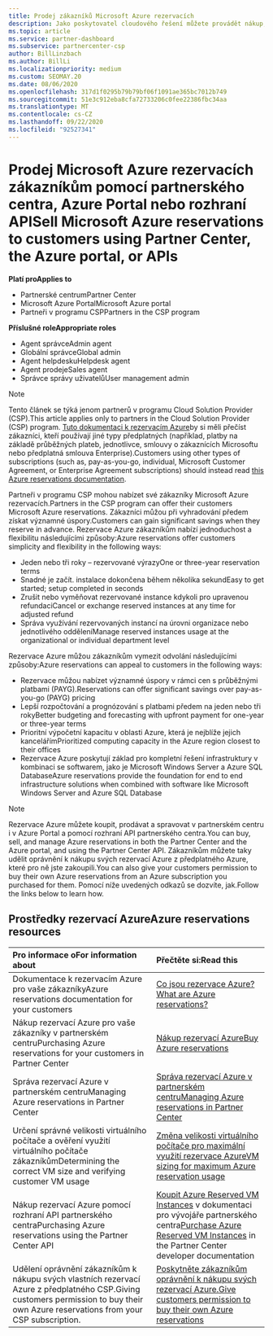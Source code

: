 ```yaml
---
title: Prodej zákazníků Microsoft Azure rezervacích
description: Jako poskytovatel cloudového řešení můžete provádět nákup, prodej nebo správu rezervací Azure pro zákazníky. Použijte Partnerské centrum, Azure Portal nebo rozhraní API partnerského centra.
ms.topic: article
ms.service: partner-dashboard
ms.subservice: partnercenter-csp
author: BillLinzbach
ms.author: BillLi
ms.localizationpriority: medium
ms.custom: SEOMAY.20
ms.date: 08/06/2020
ms.openlocfilehash: 317d1f0295b79b79bf06f1091ae365bc7012b749
ms.sourcegitcommit: 51e3c912eba8cfa72733206c0fee22386fbc34aa
ms.translationtype: MT
ms.contentlocale: cs-CZ
ms.lasthandoff: 09/22/2020
ms.locfileid: "92527341"
---
```

# <a name="sell-microsoft-azure-reservations-to-customers-using-partner-center-the-azure-portal-or-apis"></a><span data-ttu-id="a5cd3-104">Prodej Microsoft Azure rezervacích zákazníkům pomocí partnerského centra, Azure Portal nebo rozhraní API</span><span class="sxs-lookup"><span data-stu-id="a5cd3-104">Sell Microsoft Azure reservations to customers using Partner Center, the Azure portal, or APIs</span></span>

<span data-ttu-id="a5cd3-105">**Platí pro**</span><span class="sxs-lookup"><span data-stu-id="a5cd3-105">**Applies to**</span></span>

- <span data-ttu-id="a5cd3-106">Partnerské centrum</span><span class="sxs-lookup"><span data-stu-id="a5cd3-106">Partner Center</span></span>
- <span data-ttu-id="a5cd3-107">Microsoft Azure Portal</span><span class="sxs-lookup"><span data-stu-id="a5cd3-107">Microsoft Azure portal</span></span>
- <span data-ttu-id="a5cd3-108">Partneři v programu CSP</span><span class="sxs-lookup"><span data-stu-id="a5cd3-108">Partners in the CSP program</span></span>

<span data-ttu-id="a5cd3-109">**Příslušné role**</span><span class="sxs-lookup"><span data-stu-id="a5cd3-109">**Appropriate roles**</span></span>

- <span data-ttu-id="a5cd3-110">Agent správce</span><span class="sxs-lookup"><span data-stu-id="a5cd3-110">Admin agent</span></span>
- <span data-ttu-id="a5cd3-111">Globální správce</span><span class="sxs-lookup"><span data-stu-id="a5cd3-111">Global admin</span></span>
- <span data-ttu-id="a5cd3-112">Agent helpdesku</span><span class="sxs-lookup"><span data-stu-id="a5cd3-112">Helpdesk agent</span></span>
- <span data-ttu-id="a5cd3-113">Agent prodeje</span><span class="sxs-lookup"><span data-stu-id="a5cd3-113">Sales agent</span></span>
- <span data-ttu-id="a5cd3-114">Správce správy uživatelů</span><span class="sxs-lookup"><span data-stu-id="a5cd3-114">User management admin</span></span>

> [!NOTE]
> <span data-ttu-id="a5cd3-115">Tento článek se týká jenom partnerů v programu Cloud Solution Provider (CSP).</span><span class="sxs-lookup"><span data-stu-id="a5cd3-115">This article applies only to partners in the Cloud Solution Provider (CSP) program.</span></span> <span data-ttu-id="a5cd3-116">[Tuto dokumentaci k rezervacím Azure](/azure/cost-management-billing/reservations)by si měli přečíst zákazníci, kteří používají jiné typy předplatných (například, platby na základě průběžných plateb, jednotlivce, smlouvy o zákaznících Microsoftu nebo předplatná smlouva Enterprise).</span><span class="sxs-lookup"><span data-stu-id="a5cd3-116">Customers using other types of subscriptions (such as, pay-as-you-go, individual, Microsoft Customer Agreement, or Enterprise Agreement subscriptions) should instead read [this Azure reservations documentation](/azure/cost-management-billing/reservations).</span></span>

<span data-ttu-id="a5cd3-117">Partneři v programu CSP mohou nabízet své zákazníky Microsoft Azure rezervacích.</span><span class="sxs-lookup"><span data-stu-id="a5cd3-117">Partners in the CSP program can offer their customers Microsoft Azure reservations.</span></span> <span data-ttu-id="a5cd3-118">Zákazníci můžou při vyhradování předem získat významné úspory.</span><span class="sxs-lookup"><span data-stu-id="a5cd3-118">Customers can gain significant savings when they reserve in advance.</span></span> <span data-ttu-id="a5cd3-119">Rezervace Azure zákazníkům nabízí jednoduchost a flexibilitu následujícími způsoby:</span><span class="sxs-lookup"><span data-stu-id="a5cd3-119">Azure reservations offer customers simplicity and flexibility in the following ways:</span></span>

- <span data-ttu-id="a5cd3-120">Jeden nebo tři roky – rezervované výrazy</span><span class="sxs-lookup"><span data-stu-id="a5cd3-120">One or three-year reservation terms</span></span>
- <span data-ttu-id="a5cd3-121">Snadné je začít. instalace dokončena během několika sekund</span><span class="sxs-lookup"><span data-stu-id="a5cd3-121">Easy to get started; setup completed in seconds</span></span>
- <span data-ttu-id="a5cd3-122">Zrušit nebo vyměňovat rezervované instance kdykoli pro upravenou refundaci</span><span class="sxs-lookup"><span data-stu-id="a5cd3-122">Cancel or exchange reserved instances at any time for adjusted refund</span></span>
- <span data-ttu-id="a5cd3-123">Správa využívání rezervovaných instancí na úrovni organizace nebo jednotlivého oddělení</span><span class="sxs-lookup"><span data-stu-id="a5cd3-123">Manage reserved instances usage at the organizational or individual department level</span></span>

<span data-ttu-id="a5cd3-124">Rezervace Azure můžou zákazníkům vymezit odvolání následujícími způsoby:</span><span class="sxs-lookup"><span data-stu-id="a5cd3-124">Azure reservations can appeal to customers in the following ways:</span></span>

- <span data-ttu-id="a5cd3-125">Rezervace můžou nabízet významné úspory v rámci cen s průběžnými platbami (PAYG).</span><span class="sxs-lookup"><span data-stu-id="a5cd3-125">Reservations can offer significant savings over pay-as-you-go (PAYG) pricing</span></span>
- <span data-ttu-id="a5cd3-126">Lepší rozpočtování a prognózování s platbami předem na jeden nebo tři roky</span><span class="sxs-lookup"><span data-stu-id="a5cd3-126">Better budgeting and forecasting with upfront payment for one-year or three-year terms</span></span>
- <span data-ttu-id="a5cd3-127">Prioritní výpočetní kapacitu v oblasti Azure, která je nejblíže jejich kancelářím</span><span class="sxs-lookup"><span data-stu-id="a5cd3-127">Prioritized computing capacity in the Azure region closest to their offices</span></span>
- <span data-ttu-id="a5cd3-128">Rezervace Azure poskytují základ pro kompletní řešení infrastruktury v kombinaci se softwarem, jako je Microsoft Windows Server a Azure SQL Database</span><span class="sxs-lookup"><span data-stu-id="a5cd3-128">Azure reservations provide the foundation for end to end infrastructure solutions when combined with software like Microsoft Windows Server and Azure SQL Database</span></span>

>[!NOTE]
> <span data-ttu-id="a5cd3-129">Rezervace Azure můžete koupit, prodávat a spravovat v partnerském centru i v Azure Portal a pomocí rozhraní API partnerského centra.</span><span class="sxs-lookup"><span data-stu-id="a5cd3-129">You can buy, sell, and manage Azure reservations in both the Partner Center and the Azure portal, and using the Partner Center API.</span></span> <span data-ttu-id="a5cd3-130">Zákazníkům můžete taky udělit oprávnění k nákupu svých rezervací Azure z předplatného Azure, které pro ně jste zakoupili.</span><span class="sxs-lookup"><span data-stu-id="a5cd3-130">You can also give your customers permission to buy their own Azure reservations from an Azure subscription you purchased for them.</span></span> <span data-ttu-id="a5cd3-131">Pomocí níže uvedených odkazů se dozvíte, jak.</span><span class="sxs-lookup"><span data-stu-id="a5cd3-131">Follow the links below to learn how.</span></span>

## <a name="azure-reservations-resources"></a><span data-ttu-id="a5cd3-132">Prostředky rezervací Azure</span><span class="sxs-lookup"><span data-stu-id="a5cd3-132">Azure reservations resources</span></span>

|<span data-ttu-id="a5cd3-133">**Pro informace o**</span><span class="sxs-lookup"><span data-stu-id="a5cd3-133">**For information about**</span></span>   |<span data-ttu-id="a5cd3-134">**Přečtěte si:**</span><span class="sxs-lookup"><span data-stu-id="a5cd3-134">**Read this**</span></span>    |
|:-----------------------------|:-----------------|
| <span data-ttu-id="a5cd3-135">Dokumentace k rezervacím Azure pro vaše zákazníky</span><span class="sxs-lookup"><span data-stu-id="a5cd3-135">Azure reservations documentation for your customers</span></span> | [<span data-ttu-id="a5cd3-136">Co jsou rezervace Azure?</span><span class="sxs-lookup"><span data-stu-id="a5cd3-136">What are Azure reservations?</span></span>](/azure/billing/billing-save-compute-costs-reservations)
|<span data-ttu-id="a5cd3-137">Nákup rezervací Azure pro vaše zákazníky v partnerském centru</span><span class="sxs-lookup"><span data-stu-id="a5cd3-137">Purchasing Azure reservations for your customers in Partner Center</span></span>   |[<span data-ttu-id="a5cd3-138">Nákup rezervací Azure</span><span class="sxs-lookup"><span data-stu-id="a5cd3-138">Buy Azure reservations</span></span>](azure-reservations-buying.md)
|<span data-ttu-id="a5cd3-139">Správa rezervací Azure v partnerském centru</span><span class="sxs-lookup"><span data-stu-id="a5cd3-139">Managing Azure reservations in Partner Center</span></span> | [<span data-ttu-id="a5cd3-140">Správa rezervací Azure v partnerském centru</span><span class="sxs-lookup"><span data-stu-id="a5cd3-140">Managing Azure reservations in Partner Center</span></span>](azure-reservations-manage.md)
|<span data-ttu-id="a5cd3-141">Určení správné velikosti virtuálního počítače a ověření využití virtuálního počítače zákazníkům</span><span class="sxs-lookup"><span data-stu-id="a5cd3-141">Determining the correct VM size and verifying customer VM usage</span></span>   |[<span data-ttu-id="a5cd3-142">Změna velikosti virtuálního počítače pro maximální využití rezervace Azure</span><span class="sxs-lookup"><span data-stu-id="a5cd3-142">VM sizing for maximum Azure reservation usage</span></span>](azure-usage.md)   |
|<span data-ttu-id="a5cd3-143">Nákup rezervací Azure pomocí rozhraní API partnerského centra</span><span class="sxs-lookup"><span data-stu-id="a5cd3-143">Purchasing Azure reservations using the Partner Center API</span></span> | <span data-ttu-id="a5cd3-144">[Koupit Azure Reserved VM Instances](/partner-center/develop/purchase-azure-reservations) v dokumentaci pro vývojáře partnerského centra</span><span class="sxs-lookup"><span data-stu-id="a5cd3-144">[Purchase Azure Reserved VM Instances](/partner-center/develop/purchase-azure-reservations) in the Partner Center developer documentation</span></span>   |
|<span data-ttu-id="a5cd3-145">Udělení oprávnění zákazníkům k nákupu svých vlastních rezervací Azure z předplatného CSP.</span><span class="sxs-lookup"><span data-stu-id="a5cd3-145">Giving customers permission to buy their own Azure reservations from your CSP subscription.</span></span> | [<span data-ttu-id="a5cd3-146">Poskytněte zákazníkům oprávnění k nákupu svých rezervací Azure.</span><span class="sxs-lookup"><span data-stu-id="a5cd3-146">Give customers permission to buy their own Azure reservations</span></span>](give-customers-permission.md)   |